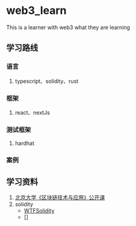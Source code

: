 # web3_learn
This is a learner with web3 what they are learning

## 学习路线
### 语言
1. typescript、solidity、rust
### 框架 
1. react、nextJs
### 测试框架
1. hardhat
### 案例


## 学习资料
1. [北京大学《区块链技术与应用》公开课](https://juejin.cn/post/7138072108516507661)
2. solidity
   - [WTFSolidity]()
   - []